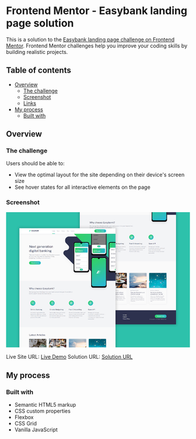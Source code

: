 # Frontend Mentor - Easybank landing page solution

This is a solution to the [Easybank landing page challenge on Frontend Mentor](https://www.frontendmentor.io/challenges/easybank-landing-page-WaUhkoDN). Frontend Mentor challenges help you improve your coding skills by building realistic projects. 

## Table of contents

- [Overview](#overview)
  - [The challenge](#the-challenge)
  - [Screenshot](#screenshot)
  - [Links](#links)
- [My process](#my-process)
  - [Built with](#built-with)

## Overview

### The challenge

Users should be able to:

- View the optimal layout for the site depending on their device's screen size
- See hover states for all interactive elements on the page

### Screenshot

![](solution-preview.jpg)

Live Site URL: [Live Demo](https://kennyestrella-easybank-frontendmentor.netlify.app/)
Solution URL: [Solution URL](https://www.frontendmentor.io/solutions/html-5-css-javascript-filezilla-hostinger-nDihX7cKd)

## My process

### Built with

- Semantic HTML5 markup
- CSS custom properties
- Flexbox
- CSS Grid
- Vanilla JavaScript